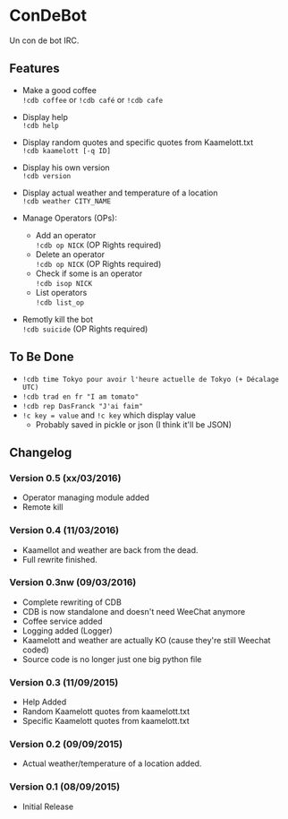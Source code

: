 # ConDeBot
Un con de bot IRC.

## Features

* Make a good coffee  
``!cdb coffee`` or ``!cdb café`` or ``!cdb cafe``

* Display help  
``!cdb help``

* Display random quotes and specific quotes from Kaamelott.txt  
``!cdb kaamelott [-q ID]``

* Display his own version  
``!cdb version``

* Display actual weather and temperature of a location  
``!cdb weather CITY_NAME``

* Manage Operators (OPs):
  * Add an operator  
  ``!cdb op NICK`` (OP Rights required)
  * Delete an operator  
    ``!cdb op NICK`` (OP Rights required)
  * Check if some is an operator  
    ``!cdb isop NICK``
  * List operators  
    ``!cdb list_op``

* Remotly kill the bot  
  ``!cdb suicide`` (OP Rights required)


## To Be Done
* ``!cdb time Tokyo pour avoir l'heure actuelle de Tokyo (+ Décalage UTC)``
* ``!cdb trad en fr "I am tomato"``
* ``!cdb rep DasFranck "J'ai faim"``
* ``!c key = value`` and ``!c key`` which display value
  * Probably saved in pickle or json (I think it'll be JSON)


## Changelog
### Version 0.5 (xx/03/2016)
* Operator managing module added
* Remote kill

### Version 0.4 (11/03/2016)
* Kaamellot and weather are back from the dead.
* Full rewrite finished.

### Version 0.3nw (09/03/2016)
* Complete rewriting of CDB
* CDB is now standalone and doesn't need WeeChat anymore
* Coffee service added
* Logging added (Logger)
* Kaamelott and weather are actually KO (cause they're still Weechat coded)
* Source code is no longer just one big python file

### Version 0.3 (11/09/2015)
* Help Added
* Random Kaamelott quotes from kaamelott.txt
* Specific Kaamelott quotes from kaamelott.txt

### Version 0.2 (09/09/2015)
* Actual weather/temperature of a location added.

### Version 0.1 (08/09/2015)
* Initial Release
